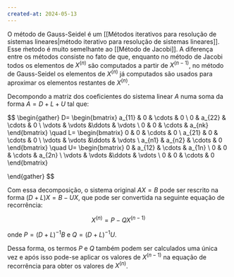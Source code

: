 ```yaml
---
created-at: 2024-05-13
---
```


O método de Gauss-Seidel é um [[Métodos iterativos para resolução de sistemas lineares|método iterativo para resolução de sistemas lineares]]. Esse ḿetodo é muito semelhante ao [[Método de Jacobi]]. A diferença entre os métodos consiste no fato de que, enquanto no método de Jacobi todos os elementos de $X^{(n)}$ são computados a partir de $X^{(n-1)}$, no método de Gauss-Seidel os elementos de $X^{(n)}$ já computados são usados para aproximar os elementos restantes de $X^{(n)}$.

Decompondo a matriz dos coeficientes do sistema linear $A$ numa soma da forma $A = D + L + U$ tal que:

$$
\begin{gather}
    D=
    \begin{bmatrix}
    a_{11} & 0 & \cdots & 0 \\
    0 & a_{22} & \cdots & 0 \\
    \vdots & \vdots &\ddots & \vdots \\
    0 & 0 & \cdots & a_{nk}
    \end{bmatrix}
    \quad
    L=
    \begin{bmatrix}
    0 & 0 & \cdots & 0 \\
    a_{21} & 0 & \cdots & 0 \\
    \vdots & \vdots &\ddots & \vdots \\
    a_{n1} & a_{n2} & \cdots & 0
    \end{bmatrix}
    \quad
    U=
    \begin{bmatrix}
    0 & a_{12} & \cdots & a_{1n} \\
    0 & 0 & \cdots & a_{2n} \\
    \vdots & \vdots &\ddots & \vdots \\
    0 & 0 & \cdots & 0
    \end{bmatrix}

 \end{gather}
$$
    
Com essa decomposição, o sistema original $AX = B$ pode ser rescrito na forma $(D+L)X = B - UX$, que pode ser convertida na seguinte equação de recorrência:

$$X^{(n)} = P - QX^{(n-1)}$$

onde $P=(D+L)^{-1}B$ e $Q=(D+L)^{-1}U$.

Dessa forma, os termos $P$ e $Q$ também podem ser calculados uma única vez e após isso pode-se aplicar os valores de $X^{(n-1)}$ na equação de recorrência para obter os valores de $X^{(n)}$.